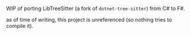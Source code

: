 WIP of porting LibTreeSitter (a fork of `dotnet-tree-sitter`) from C# to F#.

as of time of writing, this project is unreferenced (so nothing tries to compile it).

